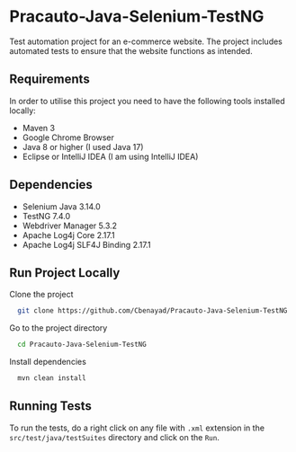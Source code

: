# Pracauto-Java-Selenium-TestNG

Test automation project for an e-commerce website. The project includes automated tests to ensure that the website functions as intended.

## Requirements
In order to utilise this project you need to have the following tools installed locally:

- Maven 3
- Google Chrome Browser
- Java 8 or higher (I used Java 17)
- Eclipse or IntelliJ IDEA (I am using IntelliJ IDEA)

## Dependencies
- Selenium Java 3.14.0
- TestNG 7.4.0
- Webdriver Manager 5.3.2
- Apache Log4j Core 2.17.1  
- Apache Log4j SLF4J Binding 2.17.1


## Run Project Locally

Clone the project

```bash
  git clone https://github.com/Cbenayad/Pracauto-Java-Selenium-TestNG
```

Go to the project directory

```bash
  cd Pracauto-Java-Selenium-TestNG
```

Install dependencies

```bash
  mvn clean install
```


## Running Tests

To run the tests, do a right click on any file with `.xml` extension in the `src/test/java/testSuites` directory and click on the `Run`.



